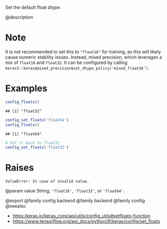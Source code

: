 Set the default float dtype.

@description

# Note
It is not recommended to set this to `"float16"` for training,
as this will likely cause numeric stability issues.
Instead, mixed precision, which leverages
a mix of `float16` and `float32`. It can be configured by calling
`keras3::keras$mixed_precision$set_dtype_policy('mixed_float16')`.

# Examples

```r
config_floatx()
```

```
## [1] "float32"
```


```r
config_set_floatx('float64')
config_floatx()
```

```
## [1] "float64"
```


```r
# Set it back to float32
config_set_floatx('float32')
```

# Raises
    ValueError: In case of invalid value.

@param value
String; `'float16'`, `'float32'`, or `'float64'`.

@export
@family config backend
@family backend
@family config
@seealso
+ <https:/keras.io/keras_core/api/utils/config_utils#setfloatx-function>
+ <https://www.tensorflow.org/api_docs/python/tf/keras/config/set_floatx>
